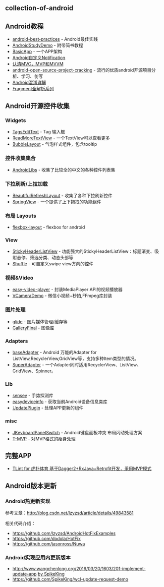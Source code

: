 collection-of-android
---------------------

## Android教程

* [android-best-practices](https://github.com/futurice/android-best-practices) - Android最佳实践 
* [AndroidStudyDemo](https://github.com/DIY-green/AndroidStudyDemo) - 附带简书教程
* [BasicApp](https://github.com/meikoz/BasicApp) - 一个APP架构
* [Android自定义Notification](http://sixwolf.net/blog/2016/04/18/Android%E8%87%AA%E5%AE%9A%E4%B9%89Notification%E5%B9%B6%E6%B2%A1%E6%9C%89%E9%82%A3%E4%B9%88%E7%AE%80%E5%8D%95/)
* [认清MVC，MVP和MVVM](http://zjutkz.net/2016/04/13/%E9%80%89%E6%8B%A9%E6%81%90%E6%83%A7%E7%97%87%E7%9A%84%E7%A6%8F%E9%9F%B3%EF%BC%81%E6%95%99%E4%BD%A0%E8%AE%A4%E6%B8%85MVC%EF%BC%8CMVP%E5%92%8CMVVM/)
* [android-open-source-project-cracking](https://github.com/wingjay/android-open-source-project-cracking) - 流行的优质android开源项目分析、学习、仿写
* [Android混淆详解](http://www.jianshu.com/p/60e82aafcfd0)
* [Fragment全解析系列](http://www.jianshu.com/p/d9143a92ad94)

## Android开源控件收集

### Widgets

* [TagsEditText](https://github.com/mabbas007/TagsEditText) - Tag 输入框
* [ReadMoreTextView](https://github.com/borjabravo10/ReadMoreTextView) - 一个TextView可以查看更多
* [BubbleLayout](https://github.com/MasayukiSuda/BubbleLayout) - 气泡样式组件，包含tooltip

### 控件收集集合

* [AndroidLibs](https://github.com/XXApple/AndroidLibs) - 收集了比较全的中文的各种控件列表集


### 下拉刷新/上拉加载

* [BeautifulRefreshLayout](https://github.com/android-cjj/BeautifulRefreshLayout) - 收集了各种下拉刷新控件
* [SpringView](https://github.com/liaoinstan/SpringView) - 一个提供了上下拖拽的功能组件

### 布局 Layouts

* [flexbox-layout](https://github.com/google/flexbox-layout) - flexbox for android

### View

* [StickyHeaderListView](https://github.com/sfsheng0322/StickyHeaderListView) - 功能强大的StickyHeaderListView：标题渐变、吸附悬停、筛选分类、动态头部等
* [Shuffle](https://github.com/Meetic/Shuffle) - 可自定义swipe view方向的控件

### 视频&Video

* [easy-video-player](https://github.com/afollestad/easy-video-player) - 封装MediaPlayer API的视频播放器
* [VCameraDemo](https://github.com/motianhuo/VCameraDemo) - 微信小视频+秒拍,FFmpeg库封装


### 图片处理

* [glide](https://github.com/bumptech/glide) - 图片媒体管理/缓存等
* [GalleryFinal](https://github.com/pengjianbo/GalleryFinal) - 图像库

### Adapters

* [baseAdapter](https://github.com/hongyangAndroid/baseAdapter) - Android 万能的Adapter for ListView,RecyclerView,GridView等，支持多种Item类型的情况。
* [SuperAdapter](https://github.com/byteam/SuperAdapter) - 一个Adapter同时适用RecyclerView、ListView、GridView、Spinner。

### Lib

* [sensey](https://github.com/nisrulz/sensey) - 手势探测库
* [easydeviceinfo](https://github.com/nisrulz/easydeviceinfo) - 获取当前Android设备信息类库
* [UpdatePlugin](https://github.com/yjfnypeu/UpdatePlugin) - 处理APP更新的组件

### misc

* [JKeyboardPanelSwitch](https://github.com/Jacksgong/JKeyboardPanelSwitch) - Android键盘面板冲突 布局闪动处理方案
* [T-MVP](https://github.com/north2014/T-MVP) - 对MVP格式的瘦身处理

## 完整APP

* [TLint for 虎扑体育 基于Dagger2+RxJava+Retrofit开发，采用MVP模式](https://github.com/gzsll/TLint)

## Android版本更新

### Android热更新实现

参考文章：http://blog.csdn.net/lzyzsd/article/details/49843581

相关代码介绍：

* https://github.com/lzyzsd/AndroidHotFixExamples
* https://github.com/dodola/HotFix
* https://github.com/jasonross/Nuwa

### Android实现应用内更新版本

* http://www.wangchenlong.org/2016/03/20/1603/201-implement-update-app [by SpikeKing](https://github.com/SpikeKing)
* https://github.com/SpikeKing/wcl-update-request-demo
